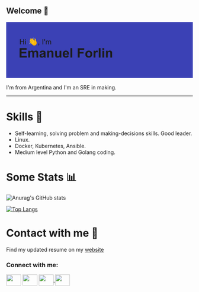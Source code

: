 ## Welcome 💫

[![MasterHead](https://github.com/emaaForlin/emaaForlin/blob/main/header.png)](https://github.com/emaaForlin/emaaForlin)

I'm from Argentina and I'm an SRE in making.

---

# Skills 🏹

* Self-learning, solving problem and making-decisions skills. Good leader.
* Linux.
* Docker, Kubernetes, Ansible.
* Medium level Python and Golang coding.


# Some Stats 📊

![Anurag's GitHub stats](https://github-readme-stats.vercel.app/api?username=emaaForlin&show_icons=true&theme=blueberry&layout=compact)

[![Top Langs](https://github-readme-stats.vercel.app/api/top-langs/?username=emaaForlin&layout=compact&theme=blueberry)](https://github.com/anuraghazra/github-readme-stats)


# Contact with me 🤙

Find my updated resume on my <a href="https://bit.ly/emaaForlin" target="_blank">website</a>

<h3 align="left">Connect with me:</h3>
<p align="left">
<a href="https://twitter.com/emaa_forlin14" target="blank"><img align="center" src="https://cdn.jsdelivr.net/npm/simple-icons@3.0.1/icons/twitter.svg" alt="" height="30" width="40" /></a>
<a href="https://www.linkedin.com/in/emanuel-forlin/" target="blank"><img align="center" src="https://cdn.jsdelivr.net/npm/simple-icons@3.0.1/icons/linkedin.svg" alt="" height="30" width="40" /></a>
<a href="https://www.instagram.com/emaa_forlin/" target="blank"><img align="center" src="https://cdn.jsdelivr.net/npm/simple-icons@3.0.1/icons/instagram.svg" alt="" height="30" width="40" /</a>
<a href="https://open.spotify.com/user/3098kbtn6hofgo2nyr8h4c2te?si=be280dfa1da24a55" target="blank"><img align="center" src="https://cdn.jsdelivr.net/npm/simple-icons@3.0.1/icons/spotify.svg" alt="" height="30" width="40" /></a>
</p>
